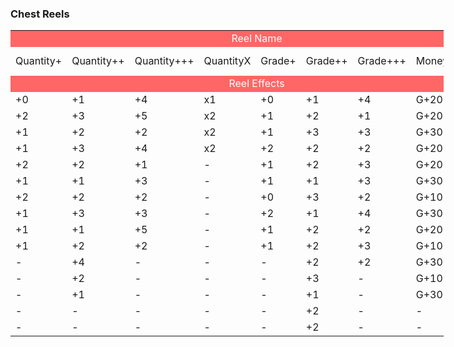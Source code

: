 ### Chest Reels

<!-- This table made by Excel -->
<!-- If you want to modify this table -->
<!-- You can add rows and columns manually -->
<!-- <tr> for rows and <td> for columns -->
<!-- Or go to Repositories of This Wiki -->
<!-- Then go into the folder wiki/en/table_of_contents/excels -->
<!-- Modify data through Excel (don't forget to upload the Excel file to the excels folder) -->

<table border="0" cellpadding="0" cellspacing="0" width="690" style="border-collapse:
 collapse;table-layout:fixed;width:520pt">
 <colgroup><col width="69" span="10" style="width:52pt">
 </colgroup><tbody><tr height="19" style="height:14.0pt">
  <td colspan="9" height="19" class="xl65" width="621" style="height:14.0pt;width:468pt;color:#ffffff" align="center" bgcolor="#ff6666">Reel
  Name</td>
  <td width="69" style="width:52pt"></td>
 </tr>
 <tr height="19" style="height:14.0pt">
  <td>Quantity+</span></td>
  <td>Quantity++</td>
  <td>Quantity+++</td>
  <td>QuantityX</td>
  <td>Grade+</td>
  <td>Grade++</td>
  <td>Grade+++</td>
  <td>Money+</span></td>
  <td>Lucky Item</td>
 </tr>
 <tr height="19" style="height:14.0pt">
  <td colspan="9" height="19" class="xl65" style="height:14.0pt;color:#ffffff" align="center" bgcolor="#ff6666">Reel Effects</td>
 </tr>
 <tr height="19" style="height:14.0pt">
  <td height="19" class="xl66" style="height:14.0pt">+0</td>
  <td class="xl66">+1</td>
  <td class="xl66">+4</td>
  <td class="xl66">x1</td>
  <td class="xl66">+0</td>
  <td class="xl66">+1</td>
  <td class="xl66">+4</td>
  <td class="xl66">G+20</td>
  <td class="xl66">x2</td>
 </tr>
 <tr height="19" style="height:14.0pt">
  <td height="19" class="xl66" style="height:14.0pt">+2</td>
  <td class="xl66">+3</td>
  <td class="xl66">+5</td>
  <td class="xl66">x2</td>
  <td class="xl66">+1</td>
  <td class="xl66">+2</td>
  <td class="xl66">+1</td>
  <td class="xl66">G+20</td>
  <td class="xl66">+1</td>
 </tr>
 <tr height="19" style="height:14.0pt">
  <td height="19" class="xl66" style="height:14.0pt">+1</td>
  <td class="xl66">+2</td>
  <td class="xl66">+2</td>
  <td class="xl66">x2</td>
  <td class="xl66">+1</td>
  <td class="xl66">+3</td>
  <td class="xl66">+3</td>
  <td class="xl66">G+30</td>
  <td class="xl66">+1</td>
 </tr>
 <tr height="19" style="height:14.0pt">
  <td height="19" class="xl66" style="height:14.0pt">+1</td>
  <td class="xl66">+3</td>
  <td class="xl66">+4</td>
  <td class="xl66">x2</td>
  <td class="xl66">+2</td>
  <td class="xl66">+2</td>
  <td class="xl66">+2</td>
  <td class="xl66">G+20</td>
  <td class="xl66">+1</td>
 </tr>
 <tr height="19" style="height:14.0pt">
  <td height="19" class="xl66" style="height:14.0pt">+2</td>
  <td class="xl66">+2</td>
  <td class="xl66">+1</td>
  <td class="xl66">-</td>
  <td class="xl66">+1</td>
  <td class="xl66">+2</td>
  <td class="xl66">+3</td>
  <td class="xl66">G+20</td>
  <td class="xl66">G+100</td>
 </tr>
 <tr height="19" style="height:14.0pt">
  <td height="19" class="xl66" style="height:14.0pt">+1</td>
  <td class="xl66">+1</td>
  <td class="xl66">+3</td>
  <td class="xl66">-</td>
  <td class="xl66">+1</td>
  <td class="xl66">+1</td>
  <td class="xl66">+3</td>
  <td class="xl66">G+30</td>
  <td class="xl66">+1</td>
 </tr>
 <tr height="19" style="height:14.0pt">
  <td height="19" class="xl66" style="height:14.0pt">+2</td>
  <td class="xl66">+2</td>
  <td class="xl66">+2</td>
  <td class="xl66">-</td>
  <td class="xl66">+0</td>
  <td class="xl66">+3</td>
  <td class="xl66">+2</td>
  <td class="xl66">G+10</td>
  <td class="xl66">+2</td>
 </tr>
 <tr height="19" style="height:14.0pt">
  <td height="19" class="xl66" style="height:14.0pt">+1</td>
  <td class="xl66">+3</td>
  <td class="xl66">+3</td>
  <td class="xl66">-</td>
  <td class="xl66">+2</td>
  <td class="xl66">+1</td>
  <td class="xl66">+4</td>
  <td class="xl66">G+30</td>
  <td class="xl66">+3</td>
 </tr>
 <tr height="19" style="height:14.0pt">
  <td height="19" class="xl66" style="height:14.0pt">+1</td>
  <td class="xl66">+1</td>
  <td class="xl66">+5</td>
  <td class="xl66">-</td>
  <td class="xl66">+1</td>
  <td class="xl66">+2</td>
  <td class="xl66">+2</td>
  <td class="xl66">G+20</td>
  <td class="xl66">+1</td>
 </tr>
 <tr height="19" style="height:14.0pt">
  <td height="19" class="xl66" style="height:14.0pt">+1</td>
  <td class="xl66">+2</td>
  <td class="xl66">+2</td>
  <td class="xl66">-</td>
  <td class="xl66">+1</td>
  <td class="xl66">+2</td>
  <td class="xl66">+3</td>
  <td class="xl66">G+10</td>
  <td class="xl66">+1</td>
 </tr>
 <tr height="19" style="height:14.0pt">
  <td height="19" class="xl66" style="height:14.0pt">-</td>
  <td class="xl66">+4</td>
  <td class="xl66">-</td>
  <td class="xl66">-</td>
  <td class="xl66">-</td>
  <td class="xl66">+2</td>
  <td class="xl66">+2</td>
  <td class="xl66">G+30</td>
  <td class="xl66">+3</td>
 </tr>
 <tr height="19" style="height:14.0pt">
  <td height="19" class="xl66" style="height:14.0pt">-</td>
  <td class="xl66">+2</td>
  <td class="xl66">-</td>
  <td class="xl66">-</td>
  <td class="xl66">-</td>
  <td class="xl66">+3</td>
  <td class="xl66">-</td>
  <td class="xl66">G+10</td>
  <td class="xl66">+1</td>
 </tr>
 <tr height="19" style="height:14.0pt">
  <td height="19" class="xl66" style="height:14.0pt">-</td>
  <td class="xl66">+1</td>
  <td class="xl66">-</td>
  <td class="xl66">-</td>
  <td class="xl66">-</td>
  <td class="xl66">+1</td>
  <td class="xl66">-</td>
  <td class="xl66">G+30</td>
  <td class="xl66">+1</td>
 </tr>
 <tr height="19" style="height:14.0pt">
  <td height="19" class="xl66" style="height:14.0pt">-</td>
  <td class="xl66">-</td>
  <td class="xl66">-</td>
  <td class="xl66">-</td>
  <td class="xl66">-</td>
  <td class="xl66">+2</td>
  <td class="xl66">-</td>
  <td class="xl66">-</td>
  <td class="xl66">+1</td>
 </tr>
 <tr height="19" style="height:14.0pt">
  <td height="19" class="xl66" style="height:14.0pt">-</td>
  <td class="xl66">-</td>
  <td class="xl66">-</td>
  <td class="xl66">-</td>
  <td class="xl66">-</td>
  <td class="xl66">+2</td>
  <td class="xl66">-</td>
  <td class="xl66">-</td>
  <td class="xl66">+2</td>
 </tr>
</tbody></table>
